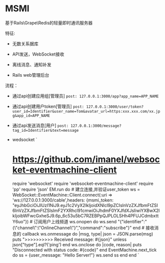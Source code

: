 # MSMI

基于Rails\Grape\Redis的轻量即时通讯服务器

特征:

* 无数关系据库

* API发送，WebSocket接收

* 离线消息、通知补发

* Rails web管理后台


流程：

* 通过api创建应用组[管理员]
	`post: 127.0.0.1:3000/app?app_name=APP_NAME` 

* 通过api创建用户token[管理员]
	`post: 127.0.0.1:3000/user/token?user_id=Identifier&user_name=Tom&avatar_url=https:xxx.xxx.com/xx.jpg&app_id=APP_NAME`

* 通过api发送消息[用户]
	`post: 127.0.0.1:3000/message?tag_id=Identifier&text=message`

* wedsocket
	`
	# https://github.com/imanel/websocket-eventmachine-client
	require 'websocket'
	require 'websocket-eventmachine-client'
	require 'pp'
	require 'json'
	EM.run do
		# 建立连接,并验证user_token
	  ws = WebSocket::EventMachine::Client.connect(:uri => 'ws://127.0.0.1:3000/cable',headers: {msmi_token:  "eyJhbGciOiJIUzI1NiJ9.eyJ1c2VyX2lkIjoidXNlcl9pZCIsInVzZXJfbmFtZSI6InVzZXJfbmFtZSIsImF2YXRhcl91cmwiOiJhdmF0YXJfdXJsIiwiYXBwX2lkIjoibWFwcGxheSJ9.6p_6c53u5bC7RZEBPpQJPLOLSHh4PFUJCdmbxttY6uo"})
	  # 订阅用户上线频道
	  ws.onopen do
	    ws.send "{\"identifier\":\"{\\\"channel\\\":\\\"OnlineChannel\\\"}\",\"command\":\"subscribe\"}"
	  end
	  # 接收消息的 callback
	  ws.onmessage do |msg, type|
	    json = JSON.parse(msg)
	    puts ">>>>>>>>>> Received message: #{json}" unless json["type"].eql?('ping')
	  end
	  ws.onclose do |code, reason|
	    puts "Disconnected with status code: #{code}"
	  end
	  EventMachine.next_tick do
	  	ss =  {user_message: "Hello Server!"}
	    ws.send ss
	  end
	end
`

